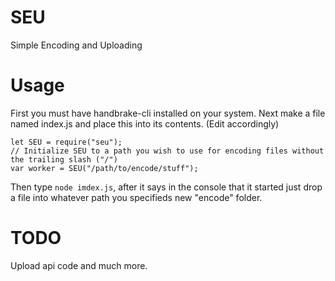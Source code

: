 # SEU
Simple Encoding and Uploading 

# Usage
First you must have handbrake-cli installed on your system.
Next make a file named index.js and place this into its contents. (Edit accordingly)
```
let SEU = require("seu");
// Initialize SEU to a path you wish to use for encoding files without the trailing slash ("/")
var worker = SEU("/path/to/encode/stuff");
```
Then type `node imdex.js`, after it says in the console that it started just drop a file into whatever path you specifieds new "encode" folder.

# TODO
Upload api code and much more.
